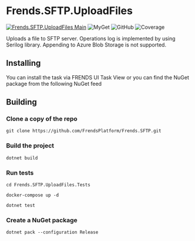 # Frends.SFTP.UploadFiles

[![Frends.SFTP.UploadFiles Main](https://github.com/FrendsPlatform/Frends.SFTP/actions/workflows/UploadFiles_build_and_test_on_main.yml/badge.svg)](https://github.com/FrendsPlatform/Frends.SFTP/actions/workflows/UploadFiles_build_and_test_on_main.yml)
![MyGet](https://img.shields.io/myget/frends-tasks/v/Frends.SFTP.UploadFiles?label=NuGet)
![GitHub](https://img.shields.io/github/license/FrendsPlatform/Frends.SFTP?label=License)
![Coverage](https://app-github-custom-badges.azurewebsites.net/Badge?key=FrendsPlatform/Frends.SFTP/Frends.SFTP.UploadFiles|main)

Uploads a file to SFTP server. Operations log is implemented by using Serilog library. Appending to Azure Blob Storage is not supported.

## Installing

You can install the task via FRENDS UI Task View or you can find the NuGet package from the following NuGet feed

## Building

### Clone a copy of the repo

`git clone https://github.com/FrendsPlatform/Frends.SFTP.git`

### Build the project

`dotnet build`

### Run tests

`cd Frends.SFTP.UploadFiles.Tests`

`docker-compose up -d`

`dotnet test`

### Create a NuGet package

`dotnet pack --configuration Release`

